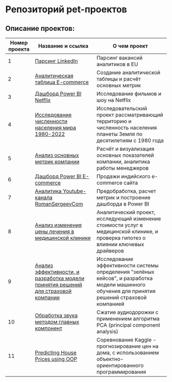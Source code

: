 # Репозиторий pet-проектов

## Описание проектов:
| Номер проекта | Название и ссылка | О чем проект                                                     |
|---------------|-------------------|------------------------------------------------------------------|
|1              |[Парсинг LinkedIn](https://github.com/AlexeyK12/Pet_projects/tree/main/Парсинг%20LinkedIn)|Парсинг вакансий аналитиков в EU|
|2              |[Аналитическая таблица E-commerce](https://github.com/AlexeyK12/Pet_projects/blob/main/Аналитическая%20таблица%20E-commerce/Аналитическая%20таблица%20E-commerce.ipynb)|Создание аналитической таблицы и расчёт основных метрик|
|3              |[Дашборд Power BI Netflix](https://github.com/AlexeyK12/Pet_projects/tree/main/Дашборд%20в%20Power%20BI%20-%20Netflix)|Исследование фильмов и шоу на Netflix|
|4              |[Исследование численности населения мира 1980-2022](https://github.com/AlexeyK12/Pet_projects/blob/main/Исследовательский%20анализ%20населения%20мира%201980-2022/Исследовательский%20анализ%20населения%20мира%201980-2022.ipynb)|Исследовательский проект рассматривающий территорию и численность населения планеты Земля по десятилетиям с 1980 года|
|5              |[Анализ основных метрик компании](https://github.com/AlexeyK12/Pet_projects/blob/main/Метрики%20компании/Расчёт%20и%20визуализация%20основных%20метрик%20компании.ipynb)|Расчёт и визуализация основных показателей компании, аналитика работы менеджеров|
|6              |[Дашборд Power BI E-commerce](https://github.com/AlexeyK12/Pet_projects/tree/main/Дашборд%20Power%20BI%20-%20E-commerce)|Продажи индийского e-commerce сайта|
|7              |[Аналитика Youtube-канала RomanSergeevCom](https://github.com/AlexeyK12/Pet_projects/tree/main/Аналитика%20Youtube-канала%20RomanSergeevCom)|Предобработка, расчет метрик и построение дашборда в Power BI|
|8              |[Анализ изменения цены лечения в медицинской клинике](https://github.com/AlexeyK12/Pet_projects/blob/main/Анализ%20изменения%20цены%20лечения%20в%20медицинской%20клинике/Анализ%20изменения%20цены%20лечения%20в%20медицинской%20клинике.ipynb)|Аналитический проект, исследующий изменение стоимости услуг в медицинской клинике, и проверка гипотез о влиянии ключевых драйверов|
|9              |[Анализ эффективности, и разработка модели принятия решений для страховой компании](https://github.com/AlexeyK12/Pet_projects/blob/main/Анализ%20эффективности%2C%20и%20разработка%20модели%20принятия%20решений/Система%20принятия%20решений%20страховой%20компанией.ipynb)|Исследование эффективности системы определения "зелёных кейсов", и разработка модели машинного обучения для принятия решений страховой компанией| 
|10             |[Обработка звука методом главных компонент](https://github.com/AlexeyK12/PET-projects/blob/main/Обработка%20звука%20методом%20главных%20компонент/Обработка%20звука%20методом%20главных%20компонент.ipynb)|Сжатие аудиодорожки с применением алгоритма PCA (principal component analysis)| 
|11             |[Predicting House Prices using OOP](https://github.com/AlexeyK12/PET-projects/blob/main/Predicting%20House%20Prices%20using%20OOP/Проект_2_ООП.ipynb)|Соревнование Kaggle - прогнозирование цен на дома, с использованием объектно-ориентированного программирования| 
